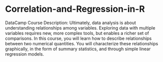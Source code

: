 # Correlation-and-Regression-in-R
DataCamp Course Description: Ultimately, data analysis is about understanding relationships among variables. Exploring data with multiple variables requires new, more complex tools, but enables a richer set of comparisons. In this course, you will learn how to describe relationships between two numerical quantities. You will characterize these relationships graphically, in the form of summary statistics, and through simple linear regression models.
